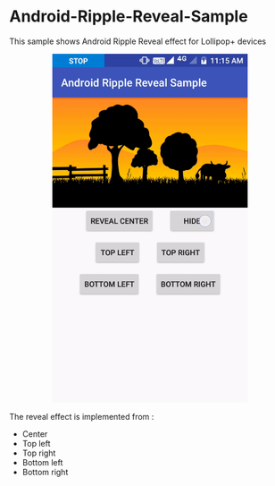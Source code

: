 # Android-Ripple-Reveal-Sample
This sample shows Android Ripple Reveal effect for Lollipop+ devices

<p align="center">
  <img src="https://github.com/Mobeyosoft/Android-Ripple-Reveal-Sample/blob/master/ripple_reveal.gif" width="350"/>
</p>

The reveal effect is implemented from :
* Center
* Top left
* Top right
* Bottom left
* Bottom right
